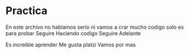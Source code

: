 # Practica
En este archivo no hablamos serio ni vamos a crar mucho codigo solo es para probar
Seguire Haciendo codigo
Seguire Adelante

Es increible aprender
Me gusta platzi
Vamos por mas

